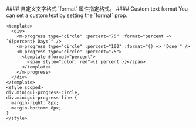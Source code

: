<cn>
#### 自定义文字格式
`format` 属性指定格式。
</cn>

<us>
#### Custom text format
You can set a custom text by setting the `format` prop.
</us>

```vue
<template>
  <div>
    <m-progress type="circle" :percent="75" :format="percent => `${percent} Days`" />
    <m-progress type="circle" :percent="100" :format="() => 'Done'" />
    <m-progress type="circle" :percent="75">
      <template #format="percent">
        <span style="color: red">{{ percent }}</span>
      </template>
    </m-progress>
  </div>
</template>
<style scoped>
div.minigui-progress-circle,
div.minigui-progress-line {
  margin-right: 8px;
  margin-bottom: 8px;
}
</style>
```
